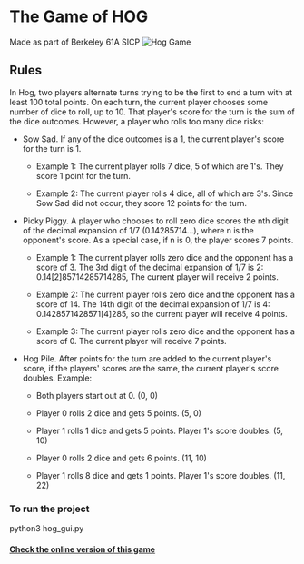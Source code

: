 # The Game of HOG 
 Made as part of Berkeley 61A SICP
 ![Hog Game](https://user-images.githubusercontent.com/47470314/158852907-eedbedb7-5e14-4c6d-b968-98fc97361364.gif)
## Rules
 In Hog, two players alternate turns trying to be the first to end a turn with at least 100 total points. On each turn, the current player chooses some number of dice to roll, up to 10. That player's score for the turn is the sum of the dice outcomes. However, a player who rolls too many dice risks:

* Sow Sad. 
   If any of the dice outcomes is a 1, the current player's score for the turn is 1.

   * Example 1: The current player rolls 7 dice, 5 of which are 1's. They score 1 point for the turn.
   
   * Example 2: The current player rolls 4 dice, all of which are 3's. Since Sow Sad did not occur, they score 12 points for the turn.

* Picky Piggy.
  A player who chooses to roll zero dice scores the nth digit of the decimal expansion of 1/7 (0.14285714...), where n is the opponent's score. As a special case, if n    is 0, the player scores 7 points.

   * Example 1: The current player rolls zero dice and the opponent has a score of 3. The 3rd digit of the decimal expansion of 1/7 is 2: 0.14[2]85714285714285, The   current player will receive 2 points.
 
   * Example 2: The current player rolls zero dice and the opponent has a score of 14. The 14th digit of the decimal expansion of 1/7 is 4: 0.1428571428571[4]285, so the  current player will receive 4 points.
 
   * Example 3: The current player rolls zero dice and the opponent has a score of 0. The current player will receive 7 points.

* Hog Pile. 
 After points for the turn are added to the current player's score, if the players' scores are the same, the current player's score doubles.
  Example:

  
   * Both players start out at 0. (0, 0)
   
   * Player 0 rolls 2 dice and gets 5 points. (5, 0)
   
   * Player 1 rolls 1 dice and gets 5 points. Player 1's score doubles. (5, 10)
   
   * Player 0 rolls 2 dice and gets 6 points. (11, 10)
   
   * Player 1 rolls 8 dice and gets 1 points. Player 1's score doubles. (11, 22)

### To run the project
 python3 hog_gui.py

#### [Check the online version of this game](https://hog.cs61a.org/)
